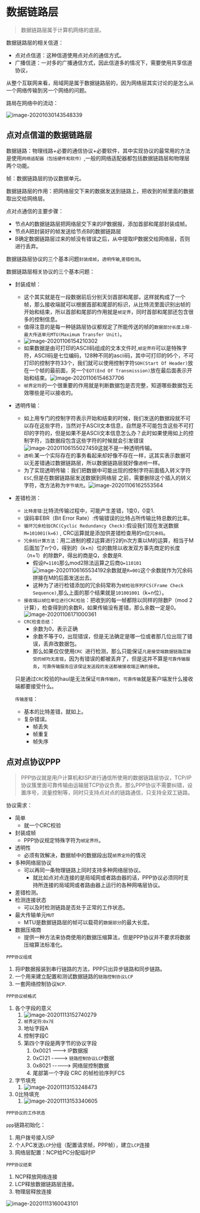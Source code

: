 # 数据链路层

> 数据链路层属于计算机网络的底层。

数据链路层的相关信道：

* 点对点信道：这种信道使用点对点的通信方式。
* 广播信道：一对多的广播通信方式，因此信道多的情况下，需要使用共享信道协议，

从整个互联网来看，局域网是属于数据链路层的，因为网络层其实讨论的是怎么从一个网络传输到另一个网络的问题。

路局在网络中的流动：

![image-20201030143548339](数据链路层.assets/image-20201030143548339.png)

## 点对点信道的数据链路层

数据链路：物理线路+必要的通信协议+必要软件，其中实现协议的最常用的方法是使用`网络适配器（包括硬件和软件）`,一般的网络适配器都包括数据链路层和物理层两个功能。

帧：数据链路层的协议数据单元。

数据链路层的作用：把网络层交下来的数据发送到链路上，把收到的帧里面的数据取出交给网络层。

点对点通信的主要步骤：

* 节点A的数据链路层把网络层交下来的IP数据报，添加首部和尾部封装成帧。
* 节点A把封装好的帧发送给节点B的数据链路层
* B确定数据链路层过来的帧没有错误之后，从中提取IP数据交给网络层，否则进行丢弃。

数据链路层协议的三个基本问题`封装成帧`，`透明传输`,`差错检测`。

数据链路层相关协议的三个基本问题：

* 封装成帧：
  * 这个其实就是在一段数据前后分别天剑首部和尾部，这样就构成了一个帧，那么接收端就可以根据首部和尾部的标识，从比特流里面识别出帧的开始和结束，所以首部和尾部的作用就是`帧定界`，同时首部和尾部还包含很多的控制信息。
  * 值得注意的是每一种链路层协议都规定了所能传送的帧的`数据部分长度上限-最大传送单元MTU(Maximum Transfer Unit)`。
  * ![image-20201106154210302](数据链路层.assets/image-20201106154210302.png)
  * 如果数据是由可打印的ASCII码组成的文本文件时,`帧定界符`可以是特殊字符，ASCII码是七位编码，128种不同的ascii码，其中可打印的95个，不可打印的控制字符33个，我们就可以使用控制字符`SOH(Start Of Header)`放在一个帧的最前面，另一个`EOT(End Of Transmission)`放在最后面表示开始和结束。![image-20201106154637706](数据链路层.assets/image-20201106154637706.png)
  * `帧界定符`的一个很重要的作用就是判断数据包是否完整，知道哪些数据包无效哪些是可以接收的。
  
* 透明传输：
  * 如上用专门的控制字符表示开始和结束的时候，我们发送的数据段就不可以存在这些字符，当然对于ASCII文本信息，自然是不可能包含这些不可打印的字符的，但是如果不是ASCIi文本信息怎么办？此时如果使用如上的控制字符，当数据段包含这些字符的时候就会引发错误![image-20201106155027459](数据链路层.assets/image-20201106155027459.png)这就不是一种透明传输。
  * `透明`:某一个实际存在的事务看起来却好像不存在一样，这其实表示数据可以无差错通过数据链路层，所以数据链路层就好像`透明`一样。
  * 为了实现透明传输：我们把数据中可能出现的控制字符前面插入转义字符`ESC`,但是在数据链路层发送数据到网络层 之前，需要删除这个插入的转义字符，改方法称为`字节填充`。![image-20201106162553564](数据链路层.assets/image-20201106162553564.png)
  
* 差错检测：
  * `比特差错`:比特流传输过程中，可能产生差错，1变0，0变1.
  * 误码率EBR（Bit Error Rate）:传输错误的比特占所传输比特总数的比率。
  * `循环冗余检验CRC(Cyclic Redundancy Check)`:假设我们现在发送数据`M=101001(k=6)` , CRC运算就是添加供差错检查用的n位`冗余码`。
  * `冗余码计算方法`：用二进制的模2运算进行2的n次方乘以M的运算，相当于M后面加了n个0，得到的（k+n）位的数除以收发双方事先商定的长度（n+1）的除数P，得出的商是Q，余数是R.
    * 假设`P=1101`那么mod2除法运算之后商`Q=110101`![image-20201106165534192](数据链路层.assets/image-20201106165534192.png)余数就是`R=001`这个余数就作为冗余码拼接在M的后面发送出去。
    * 这种为了进行检错添加的冗余码常称为`帧检验序列FCS(Frame Check Sequence)`,那么上面的那个结果就是`101001001`（k+n位）。
  * `接收端以帧位单位进行CRC检验`：把收到的每一帧都除以同样的除数P（mod 2计算），检查得到的余数R，如果传输没有差错，那么余数一定是0。![image-20201106171000361](数据链路层.assets/image-20201106171000361.png)
  * `CRC检查总结`：
    * 余数为0，表示正确
    * 余数不等于0，出现错误，但是无法确定是哪一位或者那几位出现了错误，丢弃改数据包。
    * 那么如果仅仅使用`CRC `进行检测，那么只能保证`凡是接受端数据链路层接受的帧均无差错`，因为有错误的都被丢弃了，但是这并不算是`可靠传输服务`，`可靠传输服务应该保证发送段的发送都被接收端正确的接收`。
  
  只是通过`CRC`校验的haul是无法保证`可靠传输的`，`可靠传输`就是客户端发什么接收端都要接受什么。
  
  `传输差错`：
  
  * 基本的比特差错，就如上。
  * 复杂错误。
    * 帧丢失
    * 帧重复
    * 帧失序
  
  
  
  
  
## 点对点协议PPP

  > PPP协议就是用户计算机和ISP进行通信所使用的数据链路层协议，TCP/IP协议簇里面可靠传输由运输层TCP协议负责。那么PPP协议不需要纠错，设置序号，流量控制等，同时只支持点对点的链路通信，只支持全双工链路。

  协议需求：

  * 简单
    * 就一个CRC校验
  * 封装成帧
    * PPP协议规定特殊字符为`帧定界符`。
  * 透明性
    * 必须有效解决，数据帧中的数据段出现`帧界定符`的情况
  * 多种网络层协议
    * 可以再同一条物理链路上同时支持多种网络层协议。
      * 就比如点对点连接的是局域网或者路由器的话，PPP协议必须同时支持所连接的局域网或者路由器上运行的各种网咯层协议。
  * 差错检测。
  * 检测连接状态
    * 可以及时检测链路是否处于正常的工作状态。
  * 最大传输单元`MUT`
    * MTU是数据链路层的帧可以载荷的`数据部分`的最大长度。
  * 数据压缩商
    * 提供一种方法来协商使用的数据压缩算法，但是PPP协议并不要求将数据压缩算法标准化。

`PPP协议组成`

1. 将IP数据报装到串行链路的方法，PPP只出异步链路和同步链路。
2. 一个用来建立配置和测试数据链路的`链路控制协议LCP`
3. 一套网络控制协议`NCP`.

`PPP协议帧格式`

1. 各个字段的意义
   1. ![image-20201113152740279](数据链路层.assets/image-20201113152740279.png)
   2. `帧界定符`:`0x7E`
   3. 地址字段A
   4. 控制字段C
   5. 第四个字段是两字节的协议字段
      1. 0x0021  --->   IP数据报
      2. 0xC)21  ----> `链路控制协议LCP`数据
      3. 0x8021 -----> 网络层控制数据
      4. 尾部第一个字段 CRC 的帧检验序列FCS
2. 字节填充
   1. ![image-20201113153248473](数据链路层.assets/image-20201113153248473.png)
3. 0比特填充
   1. ![image-20201113153340605](数据链路层.assets/image-20201113153340605.png)

`PPP协议的工作状态`

`ppp`链路初始化：

1. 用户拨号接入ISP
2. 个人PC发送`LCP`分组（配置请求帧，PPP帧），建立`LCP`连接
3. 网络层配置：NCP给PC分配临时IP

`PPP协议结束`

1. NCP释放网络连接
2. LCP释放数据链路层连接。
3. 物理层释放连接

![image-20201113160043101](数据链路层.assets/image-20201113160043101.png)





















